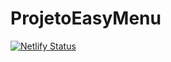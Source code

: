 # ProjetoEasyMenu

[![Netlify Status](https://api.netlify.com/api/v1/badges/1c10f132-89ed-46e5-9fe8-c3ce3aec4af3/deploy-status)](https://app.netlify.com/sites/projecteasymenu/deploys)
